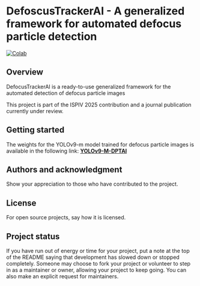 # DefoscusTrackerAI - A generalized framework for automated defocus particle detection

[![Colab](https://colab.research.google.com/assets/colab-badge.svg)](https://colab.research.google.com/gh/gitlab.com/goncalo.coutinho/defocustrackerAI-main/-/blob/main/notebooks/DefocusTrackerAI_Ready2Use.ipynb)



## Overview

DefocusTrackerAI is a ready-to-use generalized framework for the automated detection of defocus particle images

This project is part of the ISPIV 2025 contribution and a journal publication currently under review.


## Getting started 

The weights for the YOLOv9-m model trained for defocus particle images is available in the following link: 
[**YOLOv9-M-DPTAI**](https://drive.google.com/uc?export=download&id=1yqtbfV1t14viiFXcD4B8w5NmMxR7RCtW)




## Authors and acknowledgment
Show your appreciation to those who have contributed to the project.

## License
For open source projects, say how it is licensed.

## Project status
If you have run out of energy or time for your project, put a note at the top of the README saying that development has slowed down or stopped completely. Someone may choose to fork your project or volunteer to step in as a maintainer or owner, allowing your project to keep going. You can also make an explicit request for maintainers.

